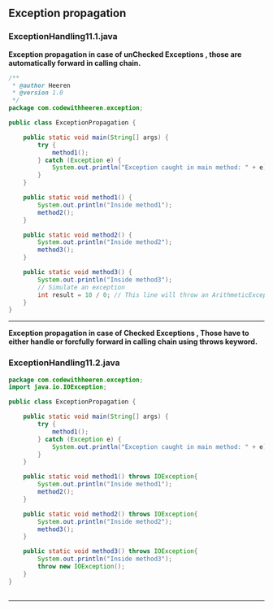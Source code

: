 ## Exception propagation

### ExceptionHandling11.1.java

**Exception propagation in case of unChecked Exceptions , those are automatically forward in calling chain.**
```java
/**
 * @author Heeren
 * @version 1.0
 */
package com.codewithheeren.exception;

public class ExceptionPropagation {

    public static void main(String[] args) {
        try {
            method1();
        } catch (Exception e) {
            System.out.println("Exception caught in main method: " + e);
        }
    }

    public static void method1() {
        System.out.println("Inside method1");
        method2();
    }

    public static void method2() {
        System.out.println("Inside method2");
        method3();
    }

    public static void method3() {
        System.out.println("Inside method3");
        // Simulate an exception
        int result = 10 / 0; // This line will throw an ArithmeticException
    }
}

```
---
**Exception propagation in case of Checked Exceptions , Those have to either handle or forcfully forward in calling chain using throws keyword.**
### ExceptionHandling11.2.java
```java
package com.codewithheeren.exception;
import java.io.IOException;

public class ExceptionPropagation {

    public static void main(String[] args) {
        try {
            method1();
        } catch (Exception e) {
            System.out.println("Exception caught in main method: " + e);
        }
    }

    public static void method1() throws IOException{
        System.out.println("Inside method1");
        method2();
    }

    public static void method2() throws IOException{
        System.out.println("Inside method2");
        method3();
    }

    public static void method3() throws IOException{
        System.out.println("Inside method3");
        throw new IOException();
    }
}
 
```
---
